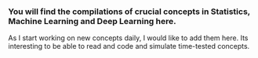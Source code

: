 ### You will find the compilations of crucial concepts in Statistics, Machine Learning and Deep Learning here.

As I start working on new concepts daily, I would like to add them here. Its interesting to be able to read and code and simulate time-tested concepts. 
